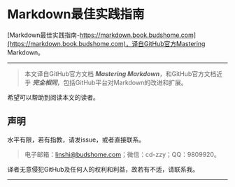 # Markdown最佳实践指南

[Markdown最佳实践指南-https://markdown.book.budshome.com](https://markdown.book.budshome.com)，译自GitHub官方Mastering Markdown。

------

> 本文译自GitHub官方文档 **_Mastering Markdown_**，和GitHub官方文档近乎 **_完全相同_**，包括GitHub平台对Markdown的改进和扩展。

希望可以帮助到阅读本文的读者。

## 声明

水平有限，若有指教，请发issue，或者直接联系。

> 电子邮箱：linshi@budshome.com；微信：cd-zzy；QQ：9809920。

译者无意侵犯GitHub及任何人的权利和利益，故若有不适，请联系我。

------
